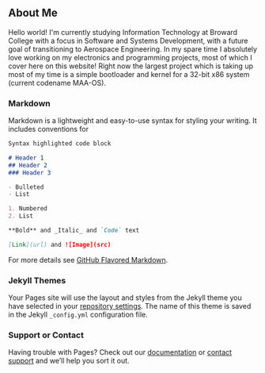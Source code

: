 ## About Me

Hello world! I'm currently studying Information Technology at Broward College with a focus in Software and Systems Development, with a future goal of transitioning to Aerospace Engineering. In my spare time I absolutely love working on my electronics and programming projects, most of which I cover here on this website! Right now the largest project which is taking up most of my time is a simple bootloader and kernel for a 32-bit x86 system (current codename MAA-OS).

### Markdown

Markdown is a lightweight and easy-to-use syntax for styling your writing. It includes conventions for

```markdown
Syntax highlighted code block

# Header 1
## Header 2
### Header 3

- Bulleted
- List

1. Numbered
2. List

**Bold** and _Italic_ and `Code` text

[Link](url) and ![Image](src)
```

For more details see [GitHub Flavored Markdown](https://guides.github.com/features/mastering-markdown/).

### Jekyll Themes

Your Pages site will use the layout and styles from the Jekyll theme you have selected in your [repository settings](https://github.com/mattaferrero/mattaferrero.github.io/settings). The name of this theme is saved in the Jekyll `_config.yml` configuration file.

### Support or Contact

Having trouble with Pages? Check out our [documentation](https://docs.github.com/categories/github-pages-basics/) or [contact support](https://github.com/contact) and we’ll help you sort it out.
